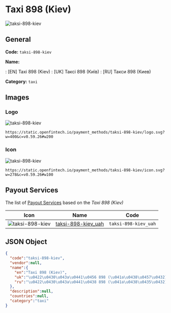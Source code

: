 
# Taxi 898 (Kiev) 
![taksi-898-kiev](https://static.openfintech.io/payment_methods/taksi-898-kiev/logo.svg?w=400&c=v0.59.26#w200)  

## General 
**Code:** `taksi-898-kiev` 
 
**Name:** 
 
:	[EN] Taxi 898 (Kiev) 
:	[UK] Таксі 898 (Київ) 
:	[RU] Такси 898 (Киев) 
 
**Category:** `taxi` 
 

## Images 

### Logo 
![taksi-898-kiev](https://static.openfintech.io/payment_methods/taksi-898-kiev/logo.svg?w=400&c=v0.59.26#w200)  

```
https://static.openfintech.io/payment_methods/taksi-898-kiev/logo.svg?w=400&c=v0.59.26#w200
```  

### Icon 
![taksi-898-kiev](https://static.openfintech.io/payment_methods/taksi-898-kiev/icon.svg?w=278&c=v0.59.26#w100)  

```
https://static.openfintech.io/payment_methods/taksi-898-kiev/icon.svg?w=278&c=v0.59.26#w100
```  

## Payout Services 
 
The list of [Payout Services](/payout-services/) based on the _Taxi 898 (Kiev)_ 

|Icon|Name|Code| 
|:---:|:---:|:---:| 
|![taksi-898-kiev](https://static.openfintech.io/payout_methods/taksi-898-kiev/icon.svg?w=278&c=v0.59.26#w40) |[taksi-898-kiev_uah](/payout-services/taksi-898-kiev_uah/)|`taksi-898-kiev_uah`| 
 

## JSON Object 

```json
{
  "code":"taksi-898-kiev",
  "vendor":null,
  "name":{
    "en":"Taxi 898 (Kiev)",
    "uk":"\u0422\u0430\u043a\u0441\u0456 898 (\u041a\u0438\u0457\u0432)",
    "ru":"\u0422\u0430\u043a\u0441\u0438 898 (\u041a\u0438\u0435\u0432)"
  },
  "description":null,
  "countries":null,
  "category":"taxi"
}
```  
